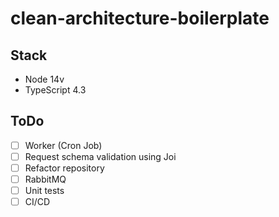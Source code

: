 # clean-architecture-boilerplate

## Stack 
- Node 14v
- TypeScript 4.3

## ToDo
- [ ] Worker (Cron Job)
- [ ] Request schema validation using Joi
- [ ] Refactor repository
- [ ] RabbitMQ
- [ ] Unit tests
- [ ] CI/CD
